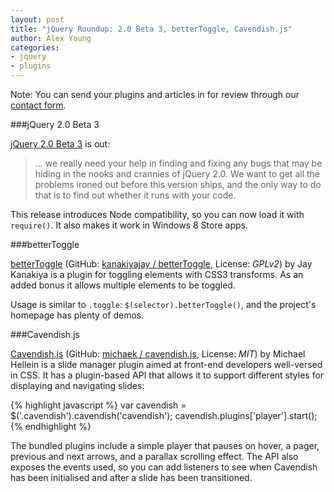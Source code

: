 ```yaml
---
layout: post
title: "jQuery Roundup: 2.0 Beta 3, betterToggle, Cavendish.js"
author: Alex Young
categories:
- jquery
- plugins
---
```


<div class="intro">
Note: You can send your plugins and articles in for review through our <a href="/contact.html">contact form</a>.
</div>

###jQuery 2.0 Beta 3

[jQuery 2.0 Beta 3](http://blog.jquery.com/2013/04/09/jquery-2-0-beta-3-released/) is out:

> ... we really need your help in finding and fixing any bugs that may be hiding in the nooks and crannies of jQuery 2.0. We want to get all the problems ironed out before this version ships, and the only way to do that is to find out whether it runs with your code.

This release introduces Node compatibility, so you can now load it with `require()`.  It also makes it work in Windows 8 Store apps.

###betterToggle

[betterToggle](http://jquer.in/betterToggle-jquery-plugin/) (GitHub: [kanakiyajay / betterToggle](https://github.com/kanakiyajay/betterToggle), License: _GPLv2_) by Jay Kanakiya is a plugin for toggling elements with CSS3 transforms.  As an added bonus it allows multiple elements to be toggled.

Usage is similar to `.toggle`: `$(selector).betterToggle()`, and the project's homepage has plenty of demos.

###Cavendish.js

[Cavendish.js](http://michaek.github.io/cavendish.js/index.html) (GitHub: [michaek / cavendish.js](https://github.com/michaek/cavendish.js), License: _MIT_) by Michael Hellein is a slide manager plugin aimed at front-end developers well-versed in CSS.  It has a plugin-based API that allows it to support different styles for displaying and navigating slides:

{% highlight javascript %}
var cavendish = $('.cavendish').cavendish('cavendish');
cavendish.plugins['player'].start();
{% endhighlight %}

The bundled plugins include a simple player that pauses on hover, a pager, previous and next arrows, and a parallax scrolling effect.  The API also exposes the events used, so you can add listeners to see when Cavendish has been initialised and after a slide has been transitioned.
